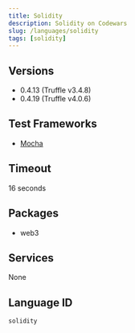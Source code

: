 ```yaml
---
title: Solidity
description: Solidity on Codewars
slug: /languages/solidity
tags: [solidity]
---
```



## Versions

- 0.4.13 (Truffle v3.4.8)
- 0.4.19 (Truffle v4.0.6)

## Test Frameworks

- [Mocha](http://truffleframework.com/docs/getting_started/javascript-tests)

## Timeout

16 seconds

## Packages

- web3

## Services

None

## Language ID

`solidity`
